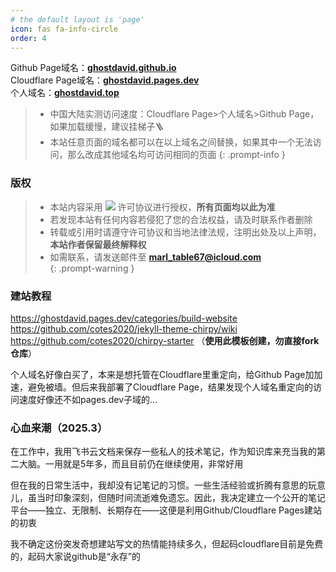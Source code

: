 ```yaml
---
# the default layout is 'page'
icon: fas fa-info-circle
order: 4
---
```

Github Page域名：**[ghostdavid.github.io](https://ghostdavid.github.io)**   
Cloudflare Page域名：**[ghostdavid.pages.dev](https://ghostdavid.pages.dev)**   
个人域名：**[ghostdavid.top](https://ghostdavid.top)**      

> - 中国大陆实测访问速度：Cloudflare Page>个人域名>Github Page，如果加载缓慢，建议挂梯子🪜    
> - 本站任意页面的域名都可以在以上域名之间替换，如果其中一个无法访问，那么改成其他域名均可访问相同的页面
{: .prompt-info }

### 版权   
> - 本站内容采用 [![](https://img.shields.io/badge/License-CC_BY--NC--SA_4.0-red)](https://creativecommons.org/licenses/by-nc-sa/4.0/deed.zh-hans) 许可协议进行授权，**所有页面均以此为准**      
> - 若发现本站有任何内容若侵犯了您的合法权益，请及时联系作者删除  
> - 转载或引用时请遵守许可协议和当地法律法规，注明出处及以上声明，**本站作者保留最终解释权**    
> - 如需联系，请发送邮件至 **marl_table67@icloud.com**       
{: .prompt-warning }

### 建站教程
https://ghostdavid.pages.dev/categories/build-website       
https://github.com/cotes2020/jekyll-theme-chirpy/wiki      
https://github.com/cotes2020/chirpy-starter （**使用此模板创建，勿直接fork仓库**）  

个人域名好像白买了，本来是想托管在Cloudflare里重定向，给Github Page加加速，避免被墙。但后来我部署了Cloudflare Page，结果发现个人域名重定向的访问速度好像还不如pages.dev子域的...

### 心血来潮（2025.3）  

在工作中，我用飞书云文档来保存一些私人的技术笔记，作为知识库来充当我的第二大脑。一用就是5年多，而且目前仍在继续使用，非常好用

但在我的日常生活中，我却没有记笔记的习惯。一些生活经验或折腾有意思的玩意儿，虽当时印象深刻，但随时间流逝难免遗忘。因此，我决定建立一个公开的笔记平台——独立、无限制、长期存在——这便是利用Github/Cloudflare Pages建站的初衷

我不确定这份突发奇想建站写文的热情能持续多久，但起码cloudflare目前是免费的，起码大家说github是“永存”的   


